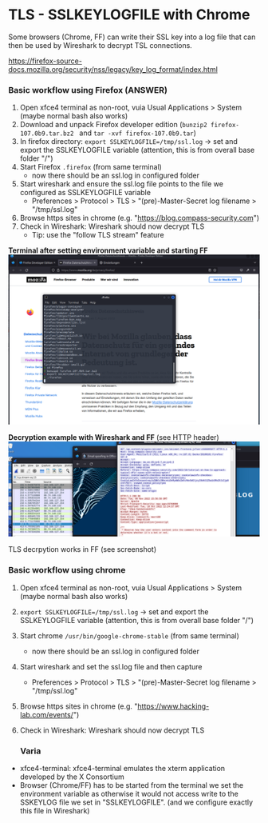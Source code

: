 # TLS - SSLKEYLOGFILE with Chrome

Some browsers (Chrome, FF) can write their SSL key into a log file that can then be used by Wireshark to decrypt TSL connections.

https://firefox-source-docs.mozilla.org/security/nss/legacy/key_log_format/index.html 


### Basic workflow using Firefox (ANSWER)
1. Open xfce4 terminal as non-root, vuia Usual Applications > System  (maybe normal bash also works)
2. Download and unpack Firefox developer edition (`bunzip2 firefox-107.0b9.tar.bz2 ` and `tar -xvf firefox-107.0b9.tar`)
3. In firefox directory: `export SSLKEYLOGFILE=/tmp/ssl.log`  -> set and export the SSLKEYLOGFILE variable (attention, this is from overall base folder "/")
4. Start Firefox  `.firefox`  (from same terminal)
    - now there should be an ssl.log in configured folder
5. Start wireshark and ensure the ssl.log file points to the file we configured as SSLKEYLOGFILE variable
    - Preferences > Protocol > TLS > "(pre)-Master-Secret log filename > "/tmp/ssl.log"
6. Browse https sites in chrome (e.g. "https://blog.compass-security.com")
7. Check in Wireshark: Wireshark should now decrypt TLS
    - Tip: use the "follow TLS stream" feature

**Terminal after setting environment variable and starting FF**
![Terminal](SSKEYLOGFILE_Terminal.png)


**Decryption example with Wireshark and FF** (see HTTP header)
![Decrpyted using FF](SSKEYLOG_WiresharkExcerptFF.png)

TLS decrpytion works in FF (see screenshot)


### Basic workflow using chrome
1. Open xfce4 terminal as non-root, vuia Usual Applications > System  (maybe normal bash also works)
2. `export SSLKEYLOGFILE=/tmp/ssl.log`  -> set and export the SSLKEYLOGFILE variable (attention, this is from overall base folder "/")
3. Start chrome `/usr/bin/google-chrome-stable`  (from same terminal)
    - now there should be an ssl.log in configured folder
4. Start wireshark and set the ssl.log file and then capture
    - Preferences > Protocol > TLS > "(pre)-Master-Secret log filename > "/tmp/ssl.log"
5. Browse https sites in chrome (e.g. "https://www.hacking-lab.com/events/")
6. Check in Wireshark: Wireshark should now decrypt TLS




    ### Varia
- xfce4-terminal: xfce4-terminal emulates the xterm application developed by the X Consortium
- Browser (Chrome/FF) has to be started from the terminal we set the environment variable as otherwise it would not access write to the SSKEYLOG file we set in "SSLKEYLOGFILE". (and we configure exactly this file in Wireshark)